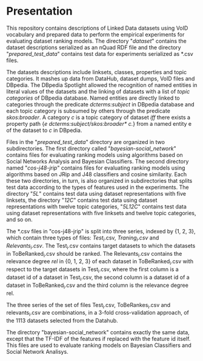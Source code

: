 # Presentation 

This repository contains descriptions of Linked Data datasets using VoID vocabulary and prepared data to perform the empirical experiments for evaluating dataset ranking models. The directory "*dataset*" contains the dataset descriptions serialized as an nQuad RDF file and the directory "*prepared_test_data*" contains test data for experiments serialized as \*.csv files.

The datasets descriptions include linksets, classes, properties and topic categories. It mashes up data from DataHub, dataset dumps, VoID files and DBpedia. The DBpedia Spotlight allowed the recognition of named entities in literal values of the datasets and the linking of  datasets with a list of *topic categories* of DBpedia database. Named entities are directly linked to categories through the predicate *dcterms:subject* in DBpedia database and each topic category is subsumed by others through the predicate *skos:broader*. A category *c* is a topic category of dataset *iff* there exists a property path {*e dcterms:subject/skos:broader\* c.*} from a named entity e of the dataset to *c* in DBpedia.

Files in the "*prepared_test_data*" directory are organized in two subdirectories. The first directory called "*bayesian-social_network*" contains files for evaluating ranking models using algorithms based on Social Networks Analysis and Bayesian Classifiers. The second directory named "*cos-j48-jrip*" contains files for evaluating ranking models using algorithms based on JRip and J48 classifiers and cosine similarity. Each these two directories, in turn, is also organized in subdirectories that splits test data according to the types of features used in the experiments. The directory "*5L*" contains test data using dataset representations with five linksets, the directory "*12C*" contains test data using dataset representations with twelve topic categories, "*5L12C*" contains test data using dataset representations with five linksets and twelve topic categories, and so on.

The \*.csv files in "cos-j48-jrip" is split into three series, indexed by {1, 2, 3}, which contain three types of files: *Test<sub>i</sub>*.csv, *Traning<sub>i</sub>.csv* and *Relevants<sub>i</sub>.csv*. The Test<sub>i</sub>.csv contains target datasets to which the datasets in ToBeRanked<sub>i</sub>.csv should be ranked. The Relevants<sub>i</sub>.csv contains the relevance degree *rel* in {0, 1, 2, 3} of each dataset in ToBeRanked<sub>i</sub>.csv with respect to the target datasets in Test<sub>i</sub>.csv, where the first column is a dataset id of a dataset in Test<sub>i</sub>.csv, the second column is a dataset id of a dataset in ToBeRanked<sub>i</sub>.csv and the third column is the relevance degree rel.

The three series of the set of files Test<sub>i</sub>.csv, ToBeRankes<sub>i</sub>.csv and relevants<sub>i</sub>.csv are combinations, in a 3-fold cross-validation approach, of the 1113 datasets selected from the Datahub. 

The directory "bayesian-social_network" contains exactly the same data, except that the TF-IDF of the features if replaced with the feature id itself. This files are used to evaluate ranking models on Bayesian Classifiers and Social Network Analisys.


